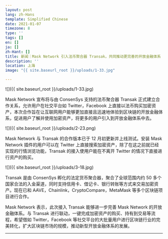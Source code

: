 ```yaml
---
layout: post
lang: zh-Hans
template: Simplified Chinese
date: 2021-01-07
timezone: 8
type: ''
tags: []
en: []
ja: []
zh-Hant: []
title: 新闻｜Mask Network 引入法币聚合器 Transak，共同推动更完善的开放金融体系
description: ''
location: 上海
image: "{{ site.baseurl_root }}/uploads/1-33.jpg"

---
```

![]({{ site.baseurl_root }}/uploads/1-33.jpg)

Mask Network 宣布将与由 ConsenSys 支持的法币聚合器 Transak 正式建立合作关系，允许用户在社交平台如 Twitter，Facebook 上直接以法币购买加密资产，本次合作旨在让互联网用户能够更加直接且迅速地体验到区块链的开放金融体系，促进用户了解并使用加密资产，将更多的用户引入到开放金融体系中去。

![]({{ site.baseurl_root }}/uploads/2-23.png)

Mask Network 与 Transak 的合作版本已于 12 月初更新并上线测试。安装 Mask Network 插件的用户可以在 Twitter 上直接搜索加密资产，除了在这之前就已经实现的行情浏览功能，Transak 的接入使用户能在不离开 Twitter 的情况下直接进行资产的购买。

![]({{ site.baseurl_root }}/uploads/3-18.jpg)

Transak 是由 ConsenSys 孵化的法定货币聚合器，聚合了全球范围内约 50 多个国家合法的入金渠道，同时支持信用卡、借记卡、银行转账等方式来交易加密资产。现在已和 AAVE，Chainlink，CryptoCompare，MetaMask 等多个区块链项目进行合作。

Mask Network 表示，此次接入 Transak 能够进一步完善 Mask Network 的开放金融体系。与 Transak 进行联动，一键完成加密资产的购买、持有到交易等流程，希望借如 Twitter，Facebook 等社交平台的大批量用户进行区块链行业的完美转化，扩大区块链市场的规模，推动新型开放金融体系的发展。

***